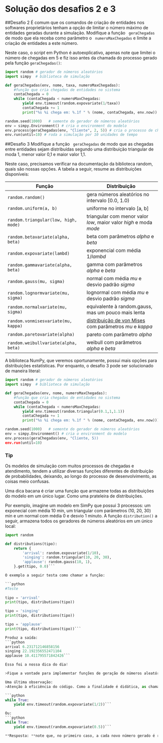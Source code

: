 # Solução dos desafios 2 e 3

##Desafio 2
É comum que os comandos de criação de entidades nos softwares proprietários tenham a opção de limitar o número máximo de entidades geradas durante a simulação. 
Modifique a função ```
geraChegadas```
 de modo que ela receba como parâmetro o ```
numeroMaxChegadas```
 e limite a criação de entidades a este número.
 
Neste caso, o *script* em Python é autoexplicativo, apenas note que limitei o número de chegadas em 5 e fiz isso antes da chamada do processo gerado pela função ```geraChegadas()```:

<!---
pq vc define "tempo_medio_chegadas" e "numeroMaxChegadas" em lugares diferente do código?

no módulo anterior não tinha a constante "tempo_medio_chegadas"

Precisa corrigir mesmo. Em Python, o usual é ctes em maiúsculas e na parte de cima. 

sugestão: trocar o "while" por "for i=1 to n"



R:
não gosto do for nesse caso

random.seed foi comentado?

deveria, mas a seção anterior ficaria puxada. Como resolver?
--->

```python
import random # gerador de números aleatórios
import simpy  # biblioteca de simulação

def geraChegadas(env, nome, taxa, numeroMaxChegadas):
    #função que cria chegadas de entidades no sistema
    contaChegada = 0
    while (contaChegada < numeroMaxChegadas:
        yield env.timeout(random.expovariate(1/taxa))
        contaChegada += 1
        print("%s %i chega em: %.1f " % (nome, contaChegada, env.now))

random.seed(1000)   # semente do gerador de números aleatórios
env = simpy.Environment() # cria o environment do modelo
env.process(geraChegadas(env, "Cliente", 2, 5)) # cria o processo de chegadas
env.run(until=10) # roda a simulação por 10 unidades de tempo
```

##Desafio 3
Modifique a função ```
geraChegadas```
 de modo que as chegadas entre entidades sejam distribuídas segundo uma distribuição triangular de moda 1, menor valor 0,1 e maior valor 1,1.

Neste caso, precisamos verificar na documentação da biblioteca random, quais são nossas opções. A tabela a seguir, resume as distribuições disponíveis:

| **Função** | **Distribuição** |
| -- | -- |
| ```random.random()``` | gera números aleatórios no intervalo [0.0, 1.0) |
| ```random.uniform(a, b)``` | uniforme no intervalo [a, b] |
| ```random.triangular(low, high, mode)``` | triangular com menor valor *low*, maior valor *high* e moda *mode* |
| ```random.betavariate(alpha, beta)``` | beta com parâmetros *alpha* e *beta* |
| ```random.expovariate(lambd)``` | exponencial com média 1/*lambd* |
| ```random.gammavariate(alpha, beta)``` | gamma com parâmetros *alpha* e *beta* |
| ```random.gauss(mu, sigma)``` | normal com média *mu* e desvio padrão *sigma* |
| ```random.lognormvariate(mu, sigma)``` | lognormal com média *mu* e desvio padrão *sigma* |
| ```random.normalvariate(mu, sigma)``` | equivalente à random.gauss, mas um pouco mais lenta |
| ```random.vonmisesvariate(mu, kappa)``` | [distribuição de von Mises](http://en.wikipedia.org/wiki/Von_Mises_distribution) com parâmetros *mu* e *kappa* |
| ```random.paretovariate(alpha)``` | pareto com parâmetro *alpha* |
| ```random.weibullvariate(alpha, beta)``` | weibull com parâmetros *alpha* e *beta* |

A biblioteca NumPy, que veremos oportunamente, possui mais opções para distribuições estatísticas. Por enquanto, o desafio 3 pode ser solucionado de maneira literal:

```python
import random # gerador de números aleatórios
import simpy  # biblioteca de simulação

def geraChegadas(env, nome, numeroMaxChegadas):
    #função que cria chegadas de entidades no sistema
    contaChegada = 0
    while (contaChegada < numeroMaxChegadas:
        yield env.timeout(random.triangular(0.1,1,1.1))
        contaChegada += 1
        print("%s %i chega em: %.1f " % (nome, contaChegada, env.now)))

random.seed(1000)   # semente do gerador de números aleatórios
env = simpy.Environment() # cria o environment do modelo
env.process(geraChegadas(env, "Cliente, 5))
env.run(until=10)
```

### Tip
Os modelos de simulação com muitos processos de chegadas e atendimento, tendem a utilizar diversas funções diferentes de distribuição de probabilidades, deixando, ao longo do processo de desenvolvimento, as coisas meio confusas.

Uma dica bacana é criar uma função que armazene todas as distribuições do modelo em um único lugar. Como uma prateleira de distribuições.

Por exemplo, imagine um modelo em SimPy que possui 3 processos: um exponecial com média 10 min, um triangular com parâmetros (10, 20, 30) min e um normal com média 0 e desvio 1 minuto. A função ```distribution()``` a seguir, armazena todos os geradores de números aleatórios em um único local:

```python
import random

def distributions(tipo):
    return {
        'arrival': random.expovariate(1/10),
        'singing': random.triangular(10, 20, 30),
        'applause': random.gauss(10, 1),
    }.get(tipo, 0.0)```

O exemplo a seguir testa como chamar a função:

```python    
#Teste
    
tipo = 'arrival'
print(tipo, distributions(tipo))

tipo = 'singing'
print(tipo, distributions(tipo))

tipo = 'applause'
print(tipo, distributions(tipo))```

Produz a saída:
```python  
arrival 6.231712146858156
singing 22.192356552471104
applause 10.411795571842426```

Essa foi a nossa dica do dia!

>Fique a vontade para implementar funções de geração de números aleatórios ao seu gosto. Note, e isso é importante, que **praticamente todos os seus modelos de simulação em SimPy precisarão deste tipo de função!**

Uma última observação:
>Atenção à eficiência do código. Como a finalidade é didática, as chamadas as funções de geração de números aleatórios respeitam a lógica do aprendizado. Contudo, tais chamadas não são exatamente eficientes... Você consegue descobrir qual das duas chamadas a seguir é a mais eficiente e por quê?

```python
while True:
    yield env.timeout(random.expovariate(1/2))```

Ou:
```python
while True:
    yield env.timeout(random.expovariate(0.5))```

**Resposta: **note que, no primeiro caso, a cada novo número gerado é realizada uma operação de divisão. No segundo caso, isso não ocorre, deixanso o tempo de processamento mais rápido.

